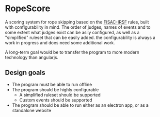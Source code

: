 # RopeScore

A scoring system for rope skipping based on the [FISAC-IRSF](https://fisac-irsf.org) rules, built with configurability in mind. The order of judges, names of events and to some extent what judges exist can be asily configured, as well as a "simplified" ruleset that can be easily added. the configurability is always a work in progress and does need some additional work.

A long-term goal would be to transfer the program to more modern technology than angularjs.

## Design goals

  - The program must be able to run offline
  - The program should be highly configurable
    - A simplified ruleset should be supported
    - Custom events should be supported
  - The program should be able to run either as an electron app, or as a standalone website

